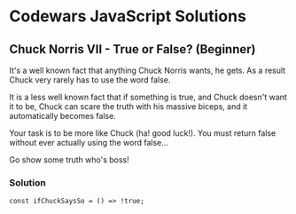 # Codewars JavaScript Solutions

## Chuck Norris VII - True or False? (Beginner)

It's a well known fact that anything Chuck Norris wants, he gets. As a result Chuck very rarely has to use the word false.

It is a less well known fact that if something is true, and Chuck doesn't want it to be, Chuck can scare the truth with his massive biceps, and it automatically becomes false.

Your task is to be more like Chuck (ha! good luck!). You must return false without ever actually using the word false...

Go show some truth who's boss!

### Solution

```
const ifChuckSaysSo = () => !true;
```
